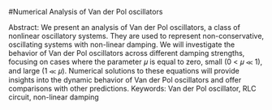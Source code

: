 #Numerical Analysis of Van der Pol oscillators

Abstract: We present an analysis of Van der Pol oscillators, a class of nonlinear oscillatory systems. They are used to represent non-conservative, oscillating systems with non-linear damping. We will investigate the behavior of Van der Pol oscillators across different damping strengths, focusing on cases where the parameter 𝜇 is equal to zero, small (0 < 𝜇 ≪ 1), and large (1 ≪ 𝜇). Numerical solutions to these equations will provide insights into the dynamic behavior of Van der Pol oscillators and offer comparisons with other predictions. Keywords: Van der Pol oscillator, RLC circuit, non-linear damping
